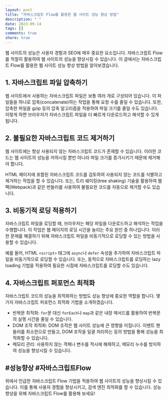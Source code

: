 ```yaml
---
layout: post
title: "자바스크립트 Flow를 활용한 웹 사이트 성능 향상 방법"
description: " "
date: 2023-09-14
tags: []
comments: true
share: true
---
```


웹 사이트의 성능은 사용자 경험과 SEO에 매우 중요한 요소입니다. 자바스크립트 Flow를 적절히 활용하여 웹 사이트의 성능을 향상시킬 수 있습니다. 이 글에서는 자바스크립트 Flow를 활용한 웹 사이트 성능 향상 방법을 알아보겠습니다.

## 1. 자바스크립트 파일 압축하기

웹 사이트에서 사용하는 자바스크립트 파일은 보통 여러 개로 구성되어 있습니다. 이 파일들을 하나로 압축(concatenate)하는 작업을 통해 요청 수를 줄일 수 있습니다. 또한, 압축한 파일을 gzip 등의 압축 알고리즘을 적용하여 파일 크기를 줄일 수도 있습니다. 이렇게 하면 브라우저가 자바스크립트 파일을 더 빠르게 다운로드하고 해석할 수 있게 됩니다.

## 2. 불필요한 자바스크립트 코드 제거하기

웹 사이트에는 항상 사용되지 않는 자바스크립트 코드가 존재할 수 있습니다. 이러한 코드는 웹 사이트의 성능을 저하시킬 뿐만 아니라 파일 크기를 증가시키기 때문에 제거해야 합니다. 

HTML 페이지에 포함된 자바스크립트 코드를 검토하여 사용되지 않는 코드를 식별하고 제거하는 작업을 할 수 있습니다. 또는, 트리 쉐이킹(tree shaking) 기술을 활용하여 웹팩(Webpack)과 같은 번들러를 사용하여 불필요한 코드를 자동으로 제거할 수도 있습니다.

## 3. 비동기적 로딩 적용하기

자바스크립트 파일을 로딩할 때, 브라우저는 해당 파일을 다운로드하고 해석하는 작업을 수행합니다. 이 작업은 웹 페이지의 로딩 시간을 늘리는 주요 원인 중 하나입니다. 이러한 문제를 해결하기 위해 자바스크립트 파일을 비동기적으로 로딩할 수 있는 방법을 사용할 수 있습니다.

예를 들어, HTML `<script>` 태그에 `async`나 `defer` 속성을 추가하여 자바스크립트 파일을 비동기적으로 로딩할 수 있습니다. 또는, 동적으로 자바스크립트를 로딩하는 lazy loading 기법을 적용하여 필요한 시점에 자바스크립트를 로딩할 수도 있습니다.

## 4. 자바스크립트 퍼포먼스 최적화

자바스크립트 코드의 성능을 최적화하는 방법도 성능 향상에 중요한 역할을 합니다. 몇 가지 자바스크립트 퍼포먼스 최적화 기법을 소개하겠습니다.

- 반복문 최적화: `for`문 대신 `forEach`나 `map`과 같은 내장 메서드를 활용하여 반복문의 실행 시간을 줄일 수 있습니다.
- DOM 조작 최적화: DOM 조작은 웹 사이트 성능에 큰 영향을 미칩니다. 이벤트 핸들러를 최소한으로 만들고, DOM 조작을 일괄 처리하는 등의 방법을 통해 성능을 최적화할 수 있습니다.
- 메모리 관리: 사용하지 않는 객체나 변수를 적시에 해제하고, 메모리 누수를 방지하여 성능을 향상시킬 수 있습니다.

## #성능향상 #자바스크립트Flow

위에서 언급한 자바스크립트 Flow 기법을 적용하여 웹 사이트의 성능을 향상시킬 수 있습니다. 이를 통해 사용자 경험을 향상시키고, 검색 엔진 최적화를 할 수 있습니다. 성능 향상을 위해 자바스크립트 Flow를 활용해 보세요!